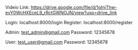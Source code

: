 Videio Link:
https://drive.google.com/file/d/1oInjThw-evY0WcHXEceL9_rRctGWNOJN/view?usp=drive_link

Login: localhost:8000/login
Register: localhost:8000/register

Admin: test_admin@gmail.com 
Password: 12345678

User: test_user@gmail.com
Password: 12345678


